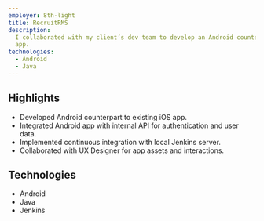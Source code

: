 ```yaml
---
employer: 8th-light
title: RecruitRMS
description:
  I collaborated with my client’s dev team to develop an Android counterpart to their existing iOS
  app.
technologies:
  - Android
  - Java
---
```


## Highlights

- Developed Android counterpart to existing iOS app.
- Integrated Android app with internal API for authentication and user data.
- Implemented continuous integration with local Jenkins server.
- Collaborated with UX Designer for app assets and interactions.

## Technologies

- Android
- Java
- Jenkins
